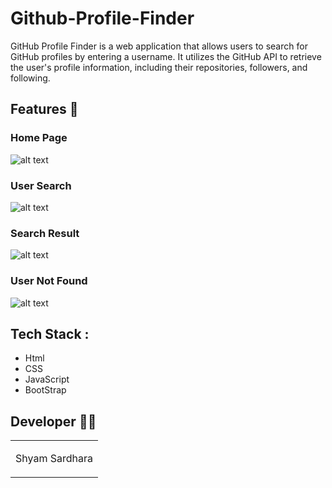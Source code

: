# Github-Profile-Finder
GitHub Profile Finder is a web application that allows users to search for GitHub profiles by entering a username. It utilizes the GitHub API to retrieve the user's profile information, including their repositories, followers, and following. 



## Features :eyes:
### Home Page
![alt text](Images/1.png)
### User Search
![alt text](Images/2.png)
### Search Result
![alt text](Images/3.png)
### User Not Found
![alt text](Images/4.png)



## Tech Stack :

+ Html 
+ CSS
+ JavaScript
+ BootStrap

## Developer :woman_technologist:
<table>
<td>

Shyam Sardhara
